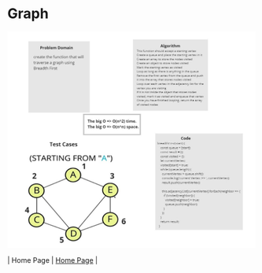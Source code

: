 # Graph

![graph](../images/breadth-first.jpg)

| Home Page               | [Home Page](../../README.md)                                |